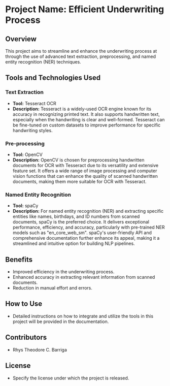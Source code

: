 # Project Name: Efficient Underwriting Process

## Overview
This project aims to streamline and enhance the underwriting process at <Company Name> through the use of advanced text extraction, preprocessing, and named entity recognition (NER) techniques.

## Tools and Technologies Used

### Text Extraction
- **Tool:** Tesseract OCR
- **Description:** Tesseract is a widely-used OCR engine known for its accuracy in recognizing printed text. It also supports handwritten text, especially when the handwriting is clear and well-formed. Tesseract can be fine-tuned on custom datasets to improve performance for specific handwriting styles.

### Pre-processing
- **Tool:** OpenCV
- **Description:** OpenCV is chosen for preprocessing handwritten documents for OCR with Tesseract due to its versatility and extensive feature set. It offers a wide range of image processing and computer vision functions that can enhance the quality of scanned handwritten documents, making them more suitable for OCR with Tesseract.

### Named Entity Recognition
- **Tool:** spaCy
- **Description:** For named entity recognition (NER) and extracting specific entities like names, birthdays, and ID numbers from scanned documents, spaCy is the preferred choice. It delivers exceptional performance, efficiency, and accuracy, particularly with pre-trained NER models such as "en_core_web_sm". spaCy's user-friendly API and comprehensive documentation further enhance its appeal, making it a streamlined and intuitive option for building NLP pipelines. 

## Benefits
- Improved efficiency in the underwriting process.
- Enhanced accuracy in extracting relevant information from scanned documents.
- Reduction in manual effort and errors.

## How to Use
- Detailed instructions on how to integrate and utilize the tools in this project will be provided in the documentation.

## Contributors
- Rhys Theodore C. Barriga

## License
- Specify the license under which the project is released.
